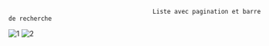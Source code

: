                                             Liste avec pagination et barre de recherche

![1](https://github.com/Nylaz57/Liste/assets/148322596/d8751280-66eb-4457-8cc8-c4d04bca91c2)
![2](https://github.com/Nylaz57/Liste/assets/148322596/c1d25d85-d548-45bc-b7df-1215975080ba)
